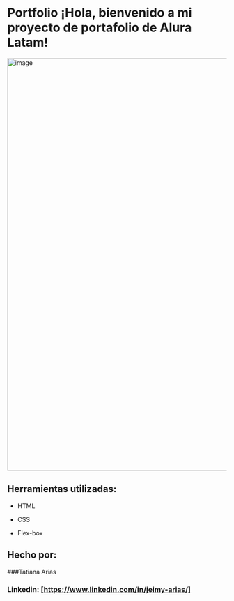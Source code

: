 # Portfolio ¡Hola, bienvenido a mi proyecto de portafolio de Alura Latam!

<img width="946" alt="image" src="https://github.com/user-attachments/assets/2e6991a5-a06a-42ee-a4c6-bd10733c2469" />

## Herramientas utilizadas:

* HTML

* CSS

* Flex-box

## Hecho por:

###Tatiana Arias

### Linkedin: [https://www.linkedin.com/in/jeimy-arias/]
